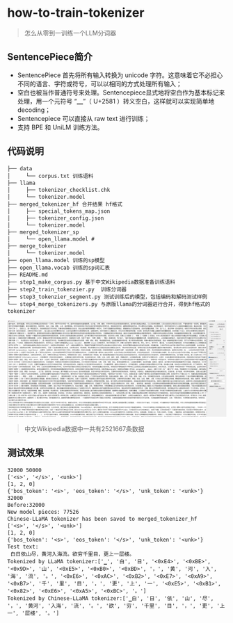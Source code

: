# how-to-train-tokenizer

>怎么从零到一训练一个LLM分词器

## SentencePiece简介

- SentencePiece 首先将所有输入转换为 unicode 字符。这意味着它不必担心不同的语言、字符或符号，可以以相同的方式处理所有输入；
- 空白也被当作普通符号来处理。Sentencepiece显式地将空白作为基本标记来处理，用一个元符号 “▁”（ U+2581 ）转义空白，这样就可以实现简单地decoding；
- Sentencepiece 可以直接从 raw text 进行训练； 
- 支持 BPE 和 UniLM 训练方法。

## 代码说明
```text
├── data
│     └── corpus.txt 训练语料
├── llama
│     ├── tokenizer_checklist.chk
│     └── tokenizer.model
├── merged_tokenizer_hf 合并结果 hf格式
│     ├── special_tokens_map.json
│     ├── tokenizer_config.json
│     └── tokenizer.model
├── merged_tokenizer_sp
│     └── open_llama.model # 
├── merge_tokenizer
│     └── tokenizer.model
├── open_llama.model 训练的sp模型
├── open_llama.vocab 训练的sp词汇表
├── README.md
├── step1_make_corpus.py 基于中文Wikipedia数据准备训练语料
├── step2_train_tokenzier.py  训练分词器
├── step3_tokenzier_segment.py 测试训练后的模型，包括编码和解码测试样例
└── step4_merge_tokenizers.py 与原版llama的分词器进行合并，得到hf格式的tokenizer

```
![img.png](data/img.png)
> 中文Wikipedia数据中一共有2521667条数据
## 测试效果
```text
32000 50000
['<s>', '</s>', '<unk>']
[1, 2, 0]
{'bos_token': '<s>', 'eos_token': '</s>', 'unk_token': '<unk>'}
32000
Before:32000
New model pieces: 77526
Chinese-LLaMA tokenizer has been saved to merged_tokenizer_hf
['<s>', '</s>', '<unk>']
[1, 2, 0]
{'bos_token': '<s>', 'eos_token': '</s>', 'unk_token': '<unk>'}
Test text:
 白日依山尽，黄河入海流。欲穷千里目，更上一层楼。
Tokenized by LLaMA tokenizer:['▁', '白', '日', '<0xE4>', '<0xBE>', '<0x9D>', '山', '<0xE5>', '<0xB0>', '<0xBD>', '，', '黄', '河', '入', '海', '流', '。', '<0xE6>', '<0xAC>', '<0xB2>', '<0xE7>', '<0xA9>', '<0xB7>', '千', '里', '目', '，', '更', '上', '一', '<0xE5>', '<0xB1>', '<0x82>', '<0xE6>', '<0xA5>', '<0xBC>', '。']
Tokenized by Chinese-LLaMA tokenizer:['▁白', '日', '依', '山', '尽', '，', '黄河', '入海', '流', '。', '欲', '穷', '千里', '目', '，', '更', '上一', '层楼', '。']
```